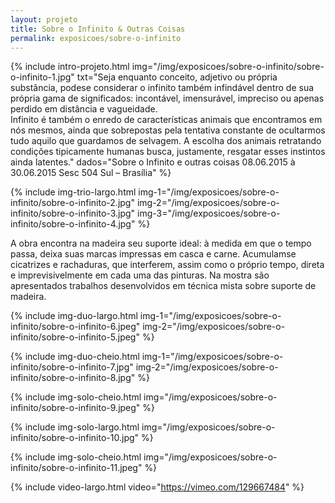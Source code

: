 ```yaml
---
layout: projeto
title: Sobre o Infinito & Outras Coisas
permalink: exposicoes/sobre-o-infinito
---
```


{% include intro-projeto.html
	img="/img/exposicoes/sobre-o-infinito/sobre-o-infinito-1.jpg"
	txt="Seja enquanto conceito, adjetivo ou própria substância, pode­se considerar o infinito também infindável dentro de sua própria gama de significados: incontável, imensurável, impreciso ou apenas perdido em distância e vagueidade.<br/>
	Infinito é também o enredo de características animais que encontramos em nós mesmos, ainda que sobrepostas pela tentativa constante de ocultarmos tudo aquilo que guardamos de selvagem. A escolha dos animais retratando condições tipicamente humanas busca, justamente, resgatar esses instintos ainda latentes."
	dados="Sobre o Infinito e outras coisas
	08.06.2015 à 30.06.2015
	Sesc 504 Sul – Brasília"
%}

{% include img-trio-largo.html
	img-1="/img/exposicoes/sobre-o-infinito/sobre-o-infinito-2.jpg"
	img-2="/img/exposicoes/sobre-o-infinito/sobre-o-infinito-3.jpg"
	img-3="/img/exposicoes/sobre-o-infinito/sobre-o-infinito-4.jpg" 
%}

A obra encontra na madeira seu suporte ideal: à medida em que o tempo passa, deixa suas marcas impressas em casca e carne. Acumulam­se cicatrizes e rachaduras, que interferem, assim como o próprio tempo, direta e imprevisivelmente em cada uma das pinturas. Na mostra são apresentados trabalhos desenvolvidos em técnica mista sobre suporte de madeira.

{% include img-duo-largo.html
	img-1="/img/exposicoes/sobre-o-infinito/sobre-o-infinito-6.jpeg"
	img-2="/img/exposicoes/sobre-o-infinito/sobre-o-infinito-5.jpeg" 
%}

{% include img-duo-cheio.html
	img-1="/img/exposicoes/sobre-o-infinito/sobre-o-infinito-7.jpg"
	img-2="/img/exposicoes/sobre-o-infinito/sobre-o-infinito-8.jpg" 
%}

{% include img-solo-cheio.html
	img="/img/exposicoes/sobre-o-infinito/sobre-o-infinito-9.jpeg" 
%}

{% include img-solo-largo.html
	img="/img/exposicoes/sobre-o-infinito/sobre-o-infinito-10.jpg" 
%}

{% include img-solo-cheio.html
	img="/img/exposicoes/sobre-o-infinito/sobre-o-infinito-11.jpeg" 
%}

{% include video-largo.html
	video="https://vimeo.com/129667484" 
%}